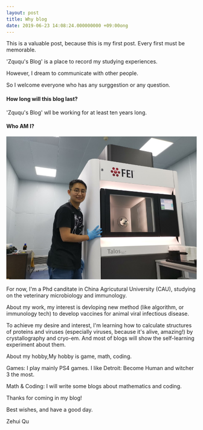 ```yaml
---
layout: post
title: Why blog
date: 2019-06-23 14:08:24.000000000 +09:00ong
---
```


This is a valuable post, because this is my first post. Every first must be memorable.

'Zququ's Blog' is a place to record my studying experiences. 

However, I dream to communicate with other people.

So I welcome everyone who has any surggestion or any question.


#### How long will this blog last?


'Zququ's Blog' wll be working for at least ten years long. 


#### Who AM I? 
![Who am I](/assets/post_images/me.jpg)


For now, I'm a Phd canditate in China Agricutural University (CAU), studying on the veterinary microbiology and immunology.

About my work, my interest is devloping new method (like algorithm, or immunology tech) to develop vaccines for animal viral infectious disease. 

To achieve my desire and interest, I'm learning how to calculate structures of proteins and viruses (especially viruses, because it's alive, amazing!) by crystallography and cryo-em. And most of blogs will show the self-learning experiment about them.

About my hobby,My hobby is game, math, coding. 

Games: I play mainly PS4 games. I like Detroit: Become Human and witcher 3 the most.

Math & Coding: I will write some blogs about mathematics and coding.

Thanks for coming in my blog!

Best wishes, and have a good day.

Zehui Qu
